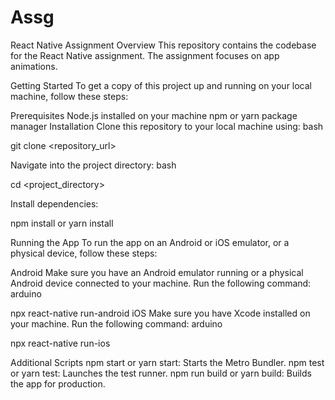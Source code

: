 # Assg
React Native Assignment
Overview
This repository contains the codebase for the React Native assignment. The assignment focuses on app animations.

Getting Started
To get a copy of this project up and running on your local machine, follow these steps:

Prerequisites
Node.js installed on your machine
npm or yarn package manager
Installation
Clone this repository to your local machine using:
bash

git clone <repository_url>

Navigate into the project directory:
bash

cd <project_directory>

Install dependencies:

npm install
or
yarn install

Running the App
To run the app on an Android or iOS emulator, or a physical device, follow these steps:

Android
Make sure you have an Android emulator running or a physical Android device connected to your machine.
Run the following command:
arduino

npx react-native run-android
iOS
Make sure you have Xcode installed on your machine.
Run the following command:
arduino

npx react-native run-ios

Additional Scripts
npm start or yarn start: Starts the Metro Bundler.
npm test or yarn test: Launches the test runner.
npm run build or yarn build: Builds the app for production.
